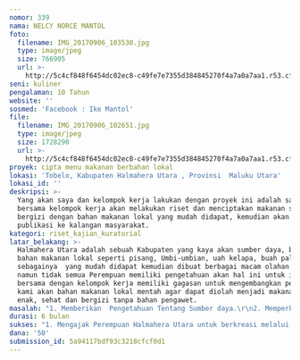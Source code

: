 ```yaml
---
nomor: 339
nama: NELCY NORCE MANTOL
foto:
  filename: IMG_20170906_103530.jpg
  type: image/jpeg
  size: 766905
  url: >-
    http://5c4cf848f6454dc02ec8-c49fe7e7355d384845270f4a7a0a7aa1.r53.cf2.rackcdn.com/300a13a1-68c6-44b3-b51f-396801f03deb/IMG_20170906_103530.jpg
seni: kuliner
pengalaman: 10 Tahun
website: ''
sosmed: 'Facebook : Ike Mantol'
file:
  filename: IMG_20170906_102651.jpg
  type: image/jpeg
  size: 1728290
  url: >-
    http://5c4cf848f6454dc02ec8-c49fe7e7355d384845270f4a7a0a7aa1.r53.cf2.rackcdn.com/e29cf72a-81ef-4f10-b441-279bb6893dbe/IMG_20170906_102651.jpg
proyek: cipta menu makanan berbahan lokal
lokasi: 'Tobelo, Kabupaten Halmahera Utara , Provinsi  Maluku Utara'
lokasi_id: ''
deskripsi: >-
  Yang akan saya dan kelompok kerja lakukan dengan proyek ini adalah saya
  bersama kelompok kerja akan melakukan riset dan menciptakan makanan sehat,
  bergizi dengan bahan makanan lokal yang mudah didapat, kemudian akan di
  publikasi ke kalangan masyarakat.
kategori: riset_kajian_kuratorial
latar_belakang: >-
  Halmahera Utara adalah sebuah Kabupaten yang kaya akan sumber daya, banyak
  bahan makanan lokal seperti pisang, Umbi-umbian, uah kelapa, buah pala dan
  sebagainya  yang mudah didapat kemudian dibuat berbagai macam olahan makanan,
  namun tidak semua Perempuan memiliki pengetahuan akan hal ini untuk itu, saya
  bersama dengan kelompok kerja memiliki gagasan untuk mengembangkan pengetahuan
  kami akan bahan makanan lokal mentah agar dapat diolah menjadi makanan yang
  enak, sehat dan bergizi tanpa bahan pengawet. 
masalah: "1. Memberikan  Pengetahuan Tentang Sumber daya.\r\n2. Memperkenalkan bahan makanan lokal yang mudah didapat dan diolah menjadi menu makanan yang enak, sehat dan bergizi.\r\n3.  Memberikan Materi Cara pengolahan  makanan dengan bahan lokal\r\n4. Memperagakan/ Presentasekan Cara Pengolahan Bahan makanan \r\n5. Bagaimana Menciptakan Menu Makanan Lokal."
durasi: 6 bulan
sukses: "1. Mengajak Perempuan Halmahera Utara untuk berkreasi melalui Seni dan Kebudayaan di bidang  Kuliner \r\n2. Memberi Motivasi agar Perempuan Halmahera Utara juga bisa menjadi seorang pencipta menu yang handal.\r\n3. Membimbing perempuan halmahera utara dalam menciptakan sebuah menu makanan yang sehat bagi keluarga dan orang-orang terkasih.\r\n4. memberikan penyuluhan dan memperkenalkan berbagai macam bahan makanan lokal yang dapat diolah dan diciptakan menjadi suatu menu makanan sehat, enak, bergizi tanpa bahan pengawet/bahan kimia\r\n5. Melalui Proyek Cipta Menu bahan makanan lokal, kami mengajak perempuan-perempuan Halmahera Utara untuk lebih mencintai produk dalam negeri, khususnya Halmahera Utara sehingga produk itu tidak dilupakan."
dana: '50'
submission_id: 5a94117bdf93c3218cfcf0d1
---
```

